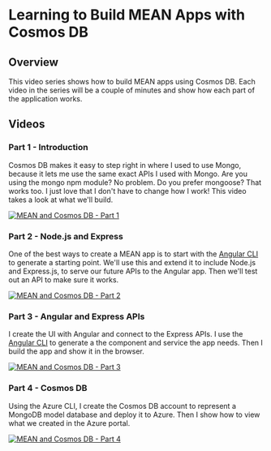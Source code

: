 # Learning to Build MEAN Apps with Cosmos DB

## Overview

This video series shows how to build MEAN apps using Cosmos DB. Each video in the series will be a couple of minutes and show how each part of the application works.

## Videos

### Part 1 - Introduction

Cosmos DB makes it easy to step right in where I used to use Mongo, because it lets me use the same exact APIs I used with Mongo. Are you using the mongo npm module? No problem. Do you prefer mongoose? That works too. I just love that I don't have to change how I work! This video takes a look at what we'll build.

[![MEAN and Cosmos DB - Part 1](https://img.youtube.com/vi/vlZRP0mDabM/0.jpg)](https://www.youtube.com/watch?v=vlZRP0mDabM)

### Part 2 - Node.js and Express

One of the best ways to create a MEAN app is to start with the [Angular CLI](https://github.com/angular/angular-cli) to generate a starting point. We'll use this and extend it to include Node.js and Express.js, to serve our future APIs to the Angular app. Then we'll test out an API to make sure it works.

[![MEAN and Cosmos DB - Part 2](https://img.youtube.com/vi/lIwJIYcGSUg/0.jpg)](https://www.youtube.com/watch?v=lIwJIYcGSUg)

### Part 3 - Angular and Express APIs

I create the UI with Angular and connect to the Express APIs. I use the [Angular CLI](https://github.com/angular/angular-cli) to generate a the component and service the app needs. Then I build the app and show it in the browser.

[![MEAN and Cosmos DB - Part 3](https://img.youtube.com/vi/MnxHuqcJVoM/0.jpg)](https://www.youtube.com/watch?v=MnxHuqcJVoM)

### Part 4 - Cosmos DB

Using the Azure CLI, I create the Cosmos DB account to represent a MongoDB model database and deploy it to Azure. Then I show how to view what we created in the Azure portal.

[![MEAN and Cosmos DB - Part 4](https://img.youtube.com/vi/hfUM-AbOh94/0.jpg)](https://www.youtube.com/watch?v=hfUM-AbOh94)
